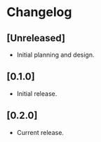 # Changelog

## [Unreleased]

- Initial planning and design.

## [0.1.0]

- Initial release.

## [0.2.0]

- Current release.